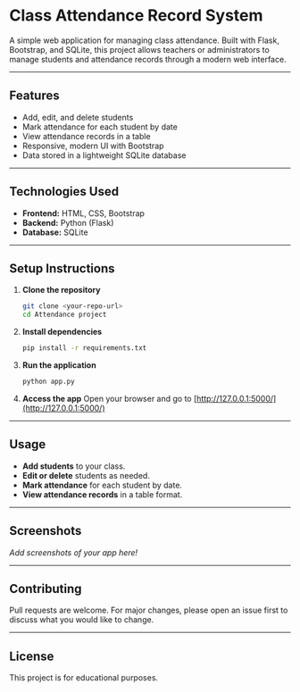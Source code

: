 # Class Attendance Record System

A simple web application for managing class attendance. Built with Flask, Bootstrap, and SQLite, this project allows teachers or administrators to manage students and attendance records through a modern web interface.

---

## Features
- Add, edit, and delete students
- Mark attendance for each student by date
- View attendance records in a table
- Responsive, modern UI with Bootstrap
- Data stored in a lightweight SQLite database

---

## Technologies Used
- **Frontend:** HTML, CSS, Bootstrap
- **Backend:** Python (Flask)
- **Database:** SQLite

---

## Setup Instructions

1. **Clone the repository**
   ```bash
   git clone <your-repo-url>
   cd Attendance project
   ```

2. **Install dependencies**
   ```bash
   pip install -r requirements.txt
   ```

3. **Run the application**
   ```bash
   python app.py
   ```

4. **Access the app**
   Open your browser and go to [http://127.0.0.1:5000/](http://127.0.0.1:5000/)

---

## Usage
- **Add students** to your class.
- **Edit or delete** students as needed.
- **Mark attendance** for each student by date.
- **View attendance records** in a table format.

---

## Screenshots
_Add screenshots of your app here!_

---

## Contributing
Pull requests are welcome. For major changes, please open an issue first to discuss what you would like to change.

---

## License
This project is for educational purposes. 